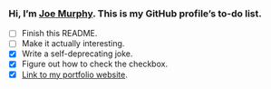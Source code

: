 ### Hi, I’m [Joe Murphy](https://joemurph.com/). This is my GitHub profile’s to-do list.

* [ ] Finish this README.
* [ ] Make it actually interesting.
* [X] Write a self-deprecating joke.
* [X] Figure out how to check the checkbox.
* [X] [Link to my portfolio website](https://joemurph.com/).

<!--
**freejoe76/freejoe76** is a ✨ _special_ ✨ repository because its `README.md` (this file) appears on your GitHub profile.

Here are some ideas to get you started:

- 🔭 I’m currently working on ...
- 🌱 I’m currently learning ...
- 👯 I’m looking to collaborate on ...
- 🤔 I’m looking for help with ...
- 💬 Ask me about ...
- 📫 How to reach me: ...
- 😄 Pronouns: ...
- ⚡ Fun fact: ...
-->
